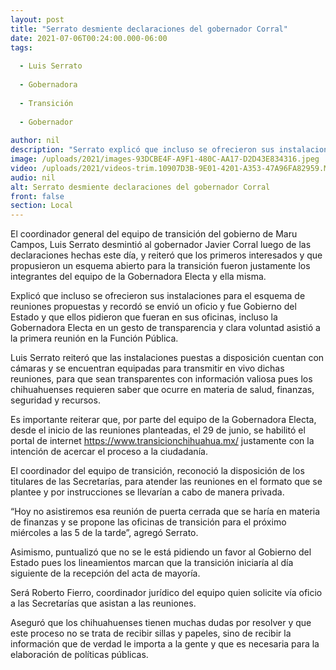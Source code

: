 ```yaml
---
layout: post
title: "Serrato desmiente declaraciones del gobernador Corral"
date: 2021-07-06T00:24:00.000-06:00
tags:
  
  - Luis Serrato
  
  - Gobernadora
  
  - Transición
  
  - Gobernador
  
author: nil
description: "Serrato explicó que incluso se ofrecieron sus instalaciones para el esquema de reuniones propuestas y recordó se envió un oficio y fue Gobierno del Estado"
image: /uploads/2021/images-93DCBE4F-A9F1-480C-AA17-D2D43E834316.jpeg
video: /uploads/2021/videos-trim.10907D3B-9E01-4201-A353-47A96FA82959.MOV
audio: nil
alt: Serrato desmiente declaraciones del gobernador Corral
front: false
section: Local
---
```


El coordinador general del equipo de transición del gobierno de Maru Campos, Luis Serrato desmintió al gobernador Javier Corral luego de las declaraciones hechas este día, y reiteró que los primeros interesados y que propusieron un esquema abierto para la transición fueron justamente los integrantes del equipo de la Gobernadora Electa y ella misma.

Explicó que incluso se ofrecieron sus instalaciones para el esquema de reuniones propuestas y recordó se envió un oficio y fue Gobierno del Estado y que ellos pidieron que fueran en sus oficinas, incluso la Gobernadora Electa en un gesto de transparencia y clara voluntad asistió a la primera reunión en la Función Pública. 

Luis Serrato reiteró que las instalaciones puestas a disposición cuentan con cámaras y se encuentran equipadas para transmitir en vivo dichas reuniones, para que sean transparentes con información valiosa pues los chihuahuenses requieren saber que ocurre en materia de salud, finanzas, seguridad y recursos.

Es importante reiterar que, por parte del equipo de la Gobernadora Electa, desde el inicio de las reuniones planteadas, el 29 de junio, se habilitó el portal de internet https://www.transicionchihuahua.mx/ justamente con la intención de acercar el proceso a la ciudadanía. 

El coordinador del equipo de transición, reconoció la disposición de los titulares de las Secretarías, para atender las reuniones en el formato que se plantee y por instrucciones se llevarían a cabo de manera privada.

“Hoy no asistiremos esa reunión de puerta cerrada que se haría en materia de finanzas y se propone las oficinas de transición para el próximo miércoles a las 5 de la tarde”, agregó Serrato.

Asimismo, puntualizó que no se le está pidiendo un favor al Gobierno del Estado pues los lineamientos marcan que la transición iniciaría al día siguiente de la recepción del acta de mayoría.

Será Roberto Fierro, coordinador jurídico del equipo quien solicite vía oficio a las Secretarías que asistan a las reuniones.

Aseguró que los chihuahuenses tienen muchas dudas por resolver y que este proceso no se trata de recibir sillas y papeles, sino de recibir la información que de verdad le importa a la gente y que es necesaria para la elaboración de políticas públicas.